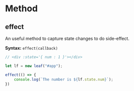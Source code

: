 # Method

## effect
An useful method to capture state changes to do side-effect.

**Syntax:** `effect(callback)`

```js
// <div :state='{ num : 1 }'></div>

let lf = new leaf("#app");

effect(() => {
    console.log(`The number is ${lf.state.num}`);
})
```